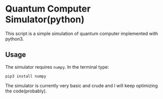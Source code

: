 # Quantum Computer Simulator(python)

This script is a simple simulation of quantum computer implemented with python3.

## Usage
The simulator requires `numpy`. In the terminal type:
```
pip3 install numpy
```

The simulator is currently very basic and crude and I will keep optimizing the code(probably).